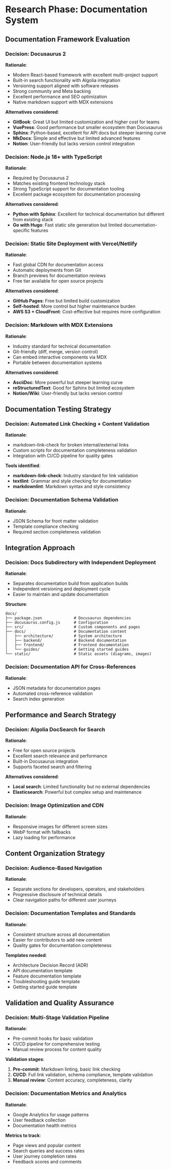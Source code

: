 # Research Phase: Documentation System

## Documentation Framework Evaluation

### Decision: Docusaurus 2
**Rationale**:
- Modern React-based framework with excellent multi-project support
- Built-in search functionality with Algolia integration
- Versioning support aligned with software releases
- Strong community and Meta backing
- Excellent performance and SEO optimization
- Native markdown support with MDX extensions

**Alternatives considered**:
- **GitBook**: Great UI but limited customization and higher cost for teams
- **VuePress**: Good performance but smaller ecosystem than Docusaurus
- **Sphinx**: Python-based, excellent for API docs but steeper learning curve
- **MkDocs**: Simple and effective but limited advanced features
- **Notion**: User-friendly but lacks version control integration

### Decision: Node.js 18+ with TypeScript
**Rationale**:
- Required by Docusaurus 2
- Matches existing frontend technology stack
- Strong TypeScript support for documentation tooling
- Excellent package ecosystem for documentation processing

**Alternatives considered**:
- **Python with Sphinx**: Excellent for technical documentation but different from existing stack
- **Go with Hugo**: Fast static site generation but limited documentation-specific features

### Decision: Static Site Deployment with Vercel/Netlify
**Rationale**:
- Fast global CDN for documentation access
- Automatic deployments from Git
- Branch previews for documentation reviews
- Free tier available for open source projects

**Alternatives considered**:
- **GitHub Pages**: Free but limited build customization
- **Self-hosted**: More control but higher maintenance burden
- **AWS S3 + CloudFront**: Cost-effective but requires more configuration

### Decision: Markdown with MDX Extensions
**Rationale**:
- Industry standard for technical documentation
- Git-friendly (diff, merge, version control)
- Can embed interactive components via MDX
- Portable between documentation systems

**Alternatives considered**:
- **AsciiDoc**: More powerful but steeper learning curve
- **reStructuredText**: Good for Sphinx but limited ecosystem
- **Notion/Wiki**: User-friendly but lacks version control

## Documentation Testing Strategy

### Decision: Automated Link Checking + Content Validation
**Rationale**:
- markdown-link-check for broken internal/external links
- Custom scripts for documentation completeness validation
- Integration with CI/CD pipeline for quality gates

**Tools identified**:
- **markdown-link-check**: Industry standard for link validation
- **textlint**: Grammar and style checking for documentation
- **markdownlint**: Markdown syntax and style consistency

### Decision: Documentation Schema Validation
**Rationale**:
- JSON Schema for front matter validation
- Template compliance checking
- Required section completeness validation

## Integration Approach

### Decision: Docs Subdirectory with Independent Deployment
**Rationale**:
- Separates documentation build from application builds
- Independent versioning and deployment cycle
- Easier to maintain and update documentation

**Structure**:
```
docs/
├── package.json              # Docusaurus dependencies
├── docusaurus.config.js      # Configuration
├── src/                      # Custom components and pages
├── docs/                     # Documentation content
│   ├── architecture/         # System architecture
│   ├── backend/              # Backend documentation
│   ├── frontend/             # Frontend documentation
│   └── guides/               # Getting started guides
└── static/                   # Static assets (diagrams, images)
```

### Decision: Documentation API for Cross-References
**Rationale**:
- JSON metadata for documentation pages
- Automated cross-reference validation
- Search index generation

## Performance and Search Strategy

### Decision: Algolia DocSearch for Search
**Rationale**:
- Free for open source projects
- Excellent search relevance and performance
- Built-in Docusaurus integration
- Supports faceted search and filtering

**Alternatives considered**:
- **Local search**: Limited functionality but no external dependencies
- **Elasticsearch**: Powerful but complex setup and maintenance

### Decision: Image Optimization and CDN
**Rationale**:
- Responsive images for different screen sizes
- WebP format with fallbacks
- Lazy loading for performance

## Content Organization Strategy

### Decision: Audience-Based Navigation
**Rationale**:
- Separate sections for developers, operators, and stakeholders
- Progressive disclosure of technical details
- Clear navigation paths for different user journeys

### Decision: Documentation Templates and Standards
**Rationale**:
- Consistent structure across all documentation
- Easier for contributors to add new content
- Quality gates for documentation completeness

**Templates needed**:
- Architecture Decision Record (ADR)
- API documentation template
- Feature documentation template
- Troubleshooting guide template
- Getting started guide template

## Validation and Quality Assurance

### Decision: Multi-Stage Validation Pipeline
**Rationale**:
- Pre-commit hooks for basic validation
- CI/CD pipeline for comprehensive testing
- Manual review process for content quality

**Validation stages**:
1. **Pre-commit**: Markdown linting, basic link checking
2. **CI/CD**: Full link validation, schema compliance, template validation
3. **Manual review**: Content accuracy, completeness, clarity

### Decision: Documentation Metrics and Analytics
**Rationale**:
- Google Analytics for usage patterns
- User feedback collection
- Documentation health metrics

**Metrics to track**:
- Page views and popular content
- Search queries and success rates
- User journey completion rates
- Feedback scores and comments